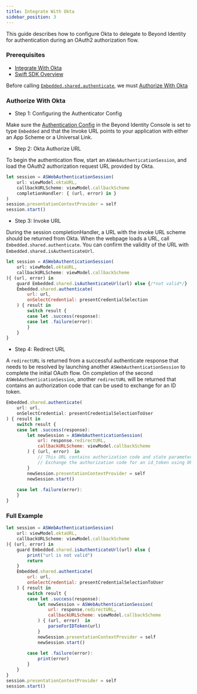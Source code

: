 ```yaml
---
title: Integrate With Okta
sidebar_position: 3
---
```


This guide describes how to configure Okta to delegate to Beyond Identity for authentication during an OAuth2 authorization flow.

### Prerequisites

 - [Integrate With Okta](/guides/sso-integrations/integrate-with-okta)
 - [Swift SDK Overview](overview)

Before calling [`Embedded.shared.authenticate`](overview#authentication), we must [Authorize With Okta](integrate-with-okta#authorize-with-okta)

### Authorize With Okta

 - Step 1: Configuring the Authenticator Config

Make sure the [Authentication Config](/docs/v1/platform-overview/authenticator-config#embedded) in the Beyond Identity Console is set to type `Embedded` and that the Invoke URL points to your application with either an App Scheme or a Universal Link.

 - Step 2: Okta Authorize URL

To begin the authentication flow, start an `ASWebAuthenticationSession`, and load the OAuth2 authorization request URL provided by Okta.

```javascript
let session = ASWebAuthenticationSession(
    url: viewModel.oktaURL,
    callbackURLScheme: viewModel.callbackScheme
    completionHandler: { (url, error) in }
)
session.presentationContextProvider = self
session.start()
```

 - Step 3: Invoke URL

During the session completionHandler, a URL with the invoke URL scheme should be returned from Okta. When the webpage loads a URL, call `Embedded.shared.authenticate`. You can confirm the validity of the URL with `Embedded.shared.isAuthenticateUrl`.

```javascript
let session = ASWebAuthenticationSession(
    url: viewModel.oktaURL,
    callbackURLScheme: viewModel.callbackScheme
){ (url, error) in
    guard Embedded.shared.isAuthenticateUrl(url) else {/*not valid*/}
    Embedded.shared.authenticate(
        url: url,
        onSelectCredential: presentCredentialSelection
    ) { result in
        switch result {
        case let .success(response):         
        case let .failure(error):
        }
    }
}
```

 - Step 4: Redirect URL

A `redirectURL` is returned from a successful authenticate response that needs to be resolved by launching another `ASWebAuthenticationSession` to complete the initial OAuth flow. On completion of the second `ASWebAuthenticationSession`, another `redirectURL` will be returned that contains an authorization code that can be used to exchange for an ID token.

```javascript
Embedded.shared.authenticate(
    url: url,
    onSelectCredential: presentCredentialSelectionToUser
) { result in
    switch result {
    case let .success(response):
        let newSession = ASWebAuthenticationSession(
            url: response.redirectURL, 
            callbackURLScheme: viewModel.callbackScheme
        ) { (url, error)  in
            // This URL contains authorization code and state parameters
            // Exchange the authorization code for an id_token using Okta's token endpoint.
        }
        newSession.presentationContextProvider = self
        newSession.start()
                
    case let .failure(error):
    }
}
```

### Full Example

```javascript
let session = ASWebAuthenticationSession(
    url: viewModel.oktaURL,
    callbackURLScheme: viewModel.callbackScheme
){ (url, error) in
    guard Embedded.shared.isAuthenticateUrl(url) else { 
        print("url is not valid")
        return
    }
    Embedded.shared.authenticate(
        url: url,
        onSelectCredential: presentCredentialSelectionToUser
    ) { result in
        switch result {
        case let .success(response):
            let newSession = ASWebAuthenticationSession(
                url: response.redirectURL, 
                callbackURLScheme: viewModel.callbackScheme
            ) { (url, error)  in
                parseForIDToken(url)
            }
            newSession.presentationContextProvider = self
            newSession.start()
                    
        case let .failure(error):
            print(error)
        }
    }
}
session.presentationContextProvider = self
session.start()
```
